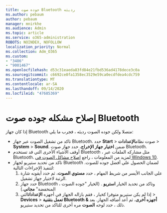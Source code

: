 ```yaml
---
title: جوده صوت Bluetooth رديئه
ms.author: pebaum
author: pebaum
manager: mnirkhe
ms.audience: Admin
ms.topic: article
ms.service: o365-administration
ROBOTS: NOINDEX, NOFOLLOW
localization_priority: Normal
ms.collection: Adm_O365
ms.custom:
- "3486"
- "9001467"
ms.openlocfilehash: d53c31eaeda83fd84e21fbd536ad4178dece3c0a
ms.sourcegitcommit: c6692ce0fa1358ec3529e59ca0ecdfdea4cdc759
ms.translationtype: MT
ms.contentlocale: ar-SA
ms.lasthandoff: 09/14/2020
ms.locfileid: "47685369"
---
```

# <a name="fix-bluetooth-audio-quality-issue"></a>إصلاح مشكله جوده صوت Bluetooth

إذا كان جهاز Bluetooth متصلا ولكن جوده الصوت رديئه ، فجرب ما يلي:

- تاكد من تشغيل الصوت عبر جهاز Bluetooth. حدد **Start**  >  صوت نظام**الإعدادات**  >  **System**  >  **Sound**. ضمن **اختيار جهاز الإخراج**، حدد جهاز صوت Bluetooth.
- أوقف الأشياء الأخرى التي قد تستخدم Bluetooth ، مثل مشاركه الملفات عبر Bluetooth. لمزيد من المعلومات ، راجع [إصلاح مشاكل الصوت في Windows 10](https://support.microsoft.com/help/4520288/windows-10-fix-sound-problems).
- تاكد من تحديد ستيريو لجهاز Bluetooth لضمان الحصول علي أفضل جوده للصوت. لتنفيذ الإجراءات التالية: 
    1. علي الجانب الأيسر من شريط المهام ، حدد **مستوي الصوت**، ثم حدد أيقونه شارة الرتبة لاختيار جهاز تشغيل.
    2. حدد جهاز Bluetooth ، وتاكد من تحديد الخيار **استريو** . (الخيار "جوده الصوت المنخفضة" **مجاني**.)
    3. إذا لم يكن ستيريو متوفرا كخيار ، فقم بازاله الجهاز في أجهزه **الإعدادات**التي  >  **Devices**  >  **تعمل بتقنية Bluetooth & أجهزه أخرى**، ثم أعد أضافه الجهاز. بعد ذلك ، حدد لوحه **الصوت** مره أخرى للتاكد من تحديد ستيريو.

